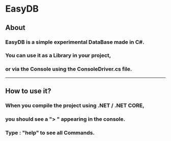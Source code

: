 # EasyDB

## About
### EasyDB is a simple experimental DataBase made in C#.
### You can use it as a Library in your project,
### or via the Console using the ConsoleDriver.cs file.
---------
## How to use it?
### When you compile the project using .NET / .NET CORE,
### you should see a "> " appearing in the console.
### Type : "help" to see all Commands.
